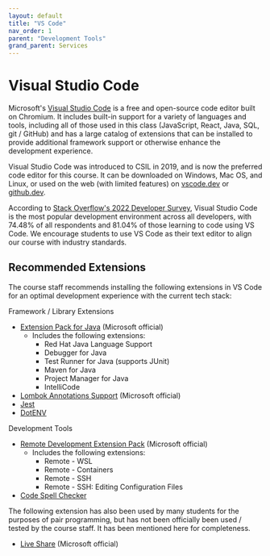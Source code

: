 ```yaml
---
layout: default
title: "VS Code"
nav_order: 1
parent: "Development Tools"
grand_parent: Services
---
```


# Visual Studio Code

Microsoft's [Visual Studio Code](https://code.visualstudio.com/) is a free and open-source code editor built on Chromium. It includes built-in support for a variety of languages and tools, including all of those used in this class (JavaScript, React, Java, SQL, git / GitHub) and has a large catalog of extensions that can be installed to provide additional framework support or otherwise enhance the development experience.

Visual Studio Code was introduced to CSIL in 2019, and is now the preferred code editor for this course. It can be downloaded on Windows, Mac OS, and Linux, or used on the web (with limited features) on [vscode.dev](https://vscode.dev/) or [github.dev](https://github.dev/).

According to [Stack Overflow's 2022 Developer Survey](https://survey.stackoverflow.co/2022/#most-popular-technologies-new-collab-tools-learn), Visual Studio Code is the most popular development environment across all developers, with 74.48% of all respondents and 81.04% of those learning to code using VS Code. We encourage students to use VS Code as their text editor to align our course with industry standards.

## Recommended Extensions

The course staff recommends installing the following extensions in VS Code for an optimal development experience with the current tech stack:

Framework / Library Extensions

* [Extension Pack for Java](https://marketplace.visualstudio.com/items?itemName=vscjava.vscode-java-pack) (Microsoft official)
  * Includes the following extensions:
    * Red Hat Java Language Support
    * Debugger for Java
    * Test Runner for Java (supports JUnit)
    * Maven for Java
    * Project Manager for Java
    * IntelliCode
* [Lombok Annotations Support](https://marketplace.visualstudio.com/items?itemName=vscjava.vscode-lombok) (Microsoft official)
* [Jest](https://marketplace.visualstudio.com/items?itemName=Orta.vscode-jest)
* [DotENV](https://marketplace.visualstudio.com/items?itemName=mikestead.dotenv)

Development Tools

* [Remote Development Extension Pack](https://marketplace.visualstudio.com/items?itemName=ms-vscode-remote.vscode-remote-extensionpack)  (Microsoft official)
  * Includes the following extensions:
    * Remote - WSL
    * Remote - Containers
    * Remote - SSH
    * Remote - SSH: Editing Configuration Files
* [Code Spell Checker](https://marketplace.visualstudio.com/items?itemName=streetsidesoftware.code-spell-checker)

The following extension has also been used by many students for the purposes of pair programming, but has not been officially been used / tested by the course staff. It has been mentioned here for completeness.

* [Live Share](https://marketplace.visualstudio.com/items?itemName=MS-vsliveshare.vsliveshare) (Microsoft official)

